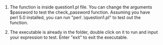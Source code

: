 1. The function is inside question1.pl file. You can change the arguments $password to test the check_password function.
Assuming you have perl 5.0 installed, you can run "perl .\question1.pl" to test out the function.

2. The executable is already in the folder, double click on it to run and input your expression to test. 
Enter "exit" to exit the executable.